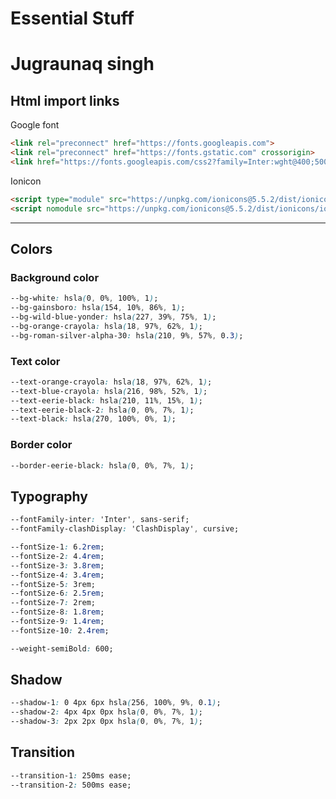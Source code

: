 # Essential Stuff
# Jugraunaq singh
 
## Html import links

Google font

``` html
<link rel="preconnect" href="https://fonts.googleapis.com">
<link rel="preconnect" href="https://fonts.gstatic.com" crossorigin>
<link href="https://fonts.googleapis.com/css2?family=Inter:wght@400;500;600&display=swap" rel="stylesheet">
```

Ionicon

``` html
<script type="module" src="https://unpkg.com/ionicons@5.5.2/dist/ionicons/ionicons.esm.js"></script>
<script nomodule src="https://unpkg.com/ionicons@5.5.2/dist/ionicons/ionicons.js"></script>
```

---

## Colors

### Background color

``` css
--bg-white: hsla(0, 0%, 100%, 1);
--bg-gainsboro: hsla(154, 10%, 86%, 1);
--bg-wild-blue-yonder: hsla(227, 39%, 75%, 1);
--bg-orange-crayola: hsla(18, 97%, 62%, 1);
--bg-roman-silver-alpha-30: hsla(210, 9%, 57%, 0.3);
```

### Text color

``` css
--text-orange-crayola: hsla(18, 97%, 62%, 1);
--text-blue-crayola: hsla(216, 98%, 52%, 1);
--text-eerie-black: hsla(210, 11%, 15%, 1);
--text-eerie-black-2: hsla(0, 0%, 7%, 1);
--text-black: hsla(270, 100%, 0%, 1);
```

### Border color

``` css
--border-eerie-black: hsla(0, 0%, 7%, 1);
```

## Typography

``` css
--fontFamily-inter: 'Inter', sans-serif;
--fontFamily-clashDisplay: 'ClashDisplay', cursive;

--fontSize-1: 6.2rem;
--fontSize-2: 4.4rem;
--fontSize-3: 3.8rem;
--fontSize-4: 3.4rem;
--fontSize-5: 3rem;
--fontSize-6: 2.5rem;
--fontSize-7: 2rem;
--fontSize-8: 1.8rem;
--fontSize-9: 1.4rem;
--fontSize-10: 2.4rem;

--weight-semiBold: 600;
```

## Shadow

``` css
--shadow-1: 0 4px 6px hsla(256, 100%, 9%, 0.1);
--shadow-2: 4px 4px 0px hsla(0, 0%, 7%, 1);
--shadow-3: 2px 2px 0px hsla(0, 0%, 7%, 1);
```

## Transition

``` css
--transition-1: 250ms ease;
--transition-2: 500ms ease;
```
